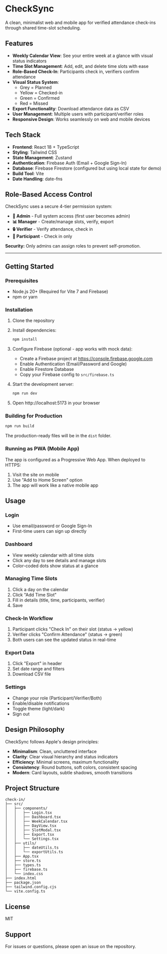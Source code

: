 # CheckSync

A clean, minimalist web and mobile app for verified attendance check-ins through shared time-slot scheduling.

## Features

- **Weekly Calendar View**: See your entire week at a glance with visual status indicators
- **Time Slot Management**: Add, edit, and delete time slots with ease
- **Role-Based Check-In**: Participants check in, verifiers confirm attendance
- **Visual Status System**:
  - Grey = Planned
  - Yellow = Checked-in
  - Green = Confirmed
  - Red = Missed
- **Export Functionality**: Download attendance data as CSV
- **User Management**: Multiple users with participant/verifier roles
- **Responsive Design**: Works seamlessly on web and mobile devices

## Tech Stack

- **Frontend**: React 18 + TypeScript
- **Styling**: Tailwind CSS
- **State Management**: Zustand
- **Authentication**: Firebase Auth (Email + Google Sign-In)
- **Database**: Firebase Firestore (configured but using local state for demo)
- **Build Tool**: Vite
- **Date Handling**: date-fns

## Role-Based Access Control

CheckSync uses a secure 4-tier permission system:

- **👑 Admin** - Full system access (first user becomes admin)
- **📊 Manager** - Create/manage slots, verify, export
- **🔒 Verifier** - Verify attendance, check in
- **👤 Participant** - Check in only

**Security:** Only admins can assign roles to prevent self-promotion.

---

## Getting Started

### Prerequisites

- Node.js 20+ (Required for Vite 7 and Firebase)
- npm or yarn

### Installation

1. Clone the repository
2. Install dependencies:

   ```bash
   npm install
   ```

3. Configure Firebase (optional - app works with mock data):

   - Create a Firebase project at https://console.firebase.google.com
   - Enable Authentication (Email/Password and Google)
   - Enable Firestore Database
   - Copy your Firebase config to `src/firebase.ts`

4. Start the development server:

   ```bash
   npm run dev
   ```

5. Open http://localhost:5173 in your browser

### Building for Production

```bash
npm run build
```

The production-ready files will be in the `dist` folder.

### Running as PWA (Mobile App)

The app is configured as a Progressive Web App. When deployed to HTTPS:

1. Visit the site on mobile
2. Use "Add to Home Screen" option
3. The app will work like a native mobile app

## Usage

### Login

- Use email/password or Google Sign-In
- First-time users can sign up directly

### Dashboard

- View weekly calendar with all time slots
- Click any day to see details and manage slots
- Color-coded dots show status at a glance

### Managing Time Slots

1. Click a day on the calendar
2. Click "Add Time Slot"
3. Fill in details (title, time, participants, verifier)
4. Save

### Check-In Workflow

1. Participant clicks "Check In" on their slot (status → yellow)
2. Verifier clicks "Confirm Attendance" (status → green)
3. Both users can see the updated status in real-time

### Export Data

1. Click "Export" in header
2. Set date range and filters
3. Download CSV file

### Settings

- Change your role (Participant/Verifier/Both)
- Enable/disable notifications
- Toggle theme (light/dark)
- Sign out

## Design Philosophy

CheckSync follows Apple's design principles:

- **Minimalism**: Clean, uncluttered interface
- **Clarity**: Clear visual hierarchy and status indicators
- **Efficiency**: Minimal screens, maximum functionality
- **Consistency**: Round buttons, soft colors, consistent spacing
- **Modern**: Card layouts, subtle shadows, smooth transitions

## Project Structure

```
check-in/
├── src/
│   ├── components/
│   │   ├── Login.tsx
│   │   ├── Dashboard.tsx
│   │   ├── WeekCalendar.tsx
│   │   ├── DayView.tsx
│   │   ├── SlotModal.tsx
│   │   ├── Export.tsx
│   │   └── Settings.tsx
│   ├── utils/
│   │   ├── dateUtils.ts
│   │   └── exportUtils.ts
│   ├── App.tsx
│   ├── store.ts
│   ├── types.ts
│   ├── firebase.ts
│   └── index.css
├── index.html
├── package.json
├── tailwind.config.cjs
└── vite.config.ts
```

## License

MIT

## Support

For issues or questions, please open an issue on the repository.
